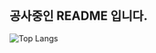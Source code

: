 ## 공사중인 README 입니다.
![Top Langs](https://github-readme-stats.vercel.app/api/top-langs/?username=devproje&layout=compact)
